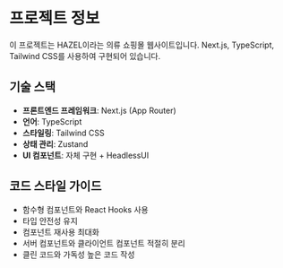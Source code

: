 <!-- Use this file to provide workspace-specific custom instructions to Copilot. For more details, visit https://code.visualstudio.com/docs/copilot/copilot-customization#_use-a-githubcopilotinstructionsmd-file -->

# 프로젝트 정보

이 프로젝트는 HAZEL이라는 의류 쇼핑몰 웹사이트입니다. Next.js, TypeScript, Tailwind CSS를 사용하여 구현되어 있습니다.

## 기술 스택

- **프론트엔드 프레임워크**: Next.js (App Router)
- **언어**: TypeScript
- **스타일링**: Tailwind CSS
- **상태 관리**: Zustand
- **UI 컴포넌트**: 자체 구현 + HeadlessUI

## 코드 스타일 가이드

- 함수형 컴포넌트와 React Hooks 사용
- 타입 안전성 유지
- 컴포넌트 재사용 최대화
- 서버 컴포넌트와 클라이언트 컴포넌트 적절히 분리
- 클린 코드와 가독성 높은 코드 작성

